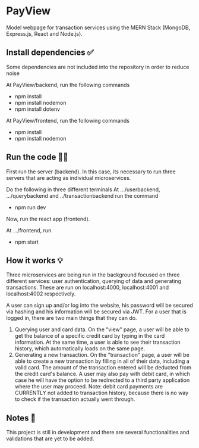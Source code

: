 # PayView
Model webpage for transaction services using the MERN Stack (MongoDB, Express.js, React and Node.js). 

## Install dependencies ✅
Some dependencies are not included into the repository in order to reduce noise

At PayView/backend, run the following commands 
* npm install
* npm install nodemon
* npm install dotenv

At PayView/frontend, run the following commands
* npm install
* npm install nodemon

## Run the code 🏃‍♂️
First run the server (backend). In this case, its necessary to run three servers that are acting as individual microservices.

Do the following in three different terminals
At .../userbackend, .../querybackend and ../transactionbackend run the command
* npm run dev

Now, run the react app (frontend).

At .../frontend, run
* npm start

## How it works 💡
Three microservices are being run in the background focused on three different services: user authentication, querying of data and generating transactions. These are run on localhost:4000, localhost:4001 and localhost:4002 respectively. 

A user can sign up and/or log into the website, his password will be secured via hashing and his information will be secured via JWT. For a user that is logged in, there are two main things that they can do.
1. Querying user and card data. On the "view" page, a user will be able to get the balance of a specific credit card by typing in the card information. At the same time, a user is able to see their transaction history, which automatically loads on the same page.
2. Generating a new transaction. On the "transaction" page, a user will be able to create a new transaction by filling in all of their data, including a valid card. The amount of the transaction entered will be deducted from the credit card's balance. A user may also pay with debit card, in which case he will have the option to be redirected to a third party application where the user may proceed. 
Note: debit card payments are CURRENTLY not added to transaction history, because there is no way to check if the transaction actually went through.

## Notes 📝
This project is still in development and there are several functionalities and validations that are yet to be added.
